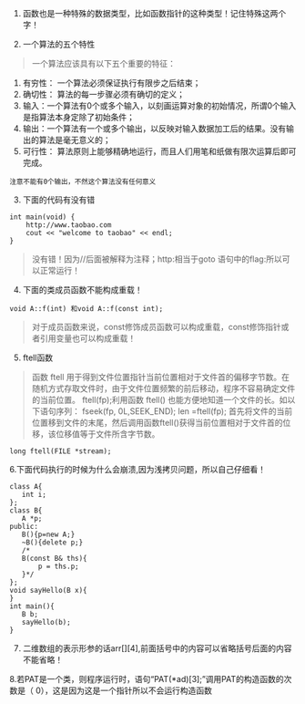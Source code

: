 1. 函数也是一种特殊的数据类型，比如函数指针的这种类型！记住特殊这两个字！


2. 一个算法的五个特性

> 一个算法应该具有以下五个重要的特征： 　　
1. 有穷性： 一个算法必须保证执行有限步之后结束； 　　
2. 确切性： 算法的每一步骤必须有确切的定义； 　　
3. 输入：一个算法有0个或多个输入，以刻画运算对象的初始情况，所谓0个输入是指算法本身定除了初始条件； 　　
4. 输出：一个算法有一个或多个输出，以反映对输入数据加工后的结果。没有输出的算法是毫无意义的； 　　
5. 可行性： 算法原则上能够精确地运行，而且人们用笔和纸做有限次运算后即可完成。

`注意不能有0个输出，不然这个算法没有任何意义`

3. 下面的代码有没有错
```
int main(void) {
    http://www.taobao.com
    cout << "welcome to taobao" << endl; 
}
```
> 没有错！因为//后面被解释为注释；http:相当于goto 语句中的flag:所以可以正常运行！


4. 下面的类成员函数不能构成重载！
```
void A::f(int) 和void A::f(const int);
```

> 对于成员函数来说，const修饰成员函数可以构成重载，const修饰指针或者引用变量也可以构成重载！

5.  ftell函数
> 函数 ftell 用于得到文件位置指针当前位置相对于文件首的偏移字节数。在随机方式存取文件时，由于文件位置频繁的前后移动，程序不容易确定文件的当前位置。
> ftell(fp);利用函数 ftell() 也能方便地知道一个文件的长。如以下语句序列： fseek(fp, 0L,SEEK_END); len =ftell(fp); 首先将文件的当前位置移到文件的末尾，然后调用函数ftell()获得当前位置相对于文件首的位移，该位移值等于文件所含字节数。
```
long ftell(FILE *stream);
```


6.下面代码执行的时候为什么会崩溃,因为浅拷贝问题，所以自己仔细看！
```
class A{
   int i;
};
class B{
   A *p;
public:
   B(){p=new A;}
   ~B(){delete p;}
   /*
   B(const B& ths){
       p = ths.p;
   }*/
};
void sayHello(B x){
}
int main(){
   B b;
   sayHello(b);
}
```

7. 二维数组的表示形参的话arr[][4],前面括号中的内容可以省略括号后面的内容不能省略！

8.若PAT是一个类，则程序运行时，语句“PAT(*ad)[3];”调用PAT的构造函数的次数是（ 0），这是因为这是一个指针所以不会运行构造函数 



